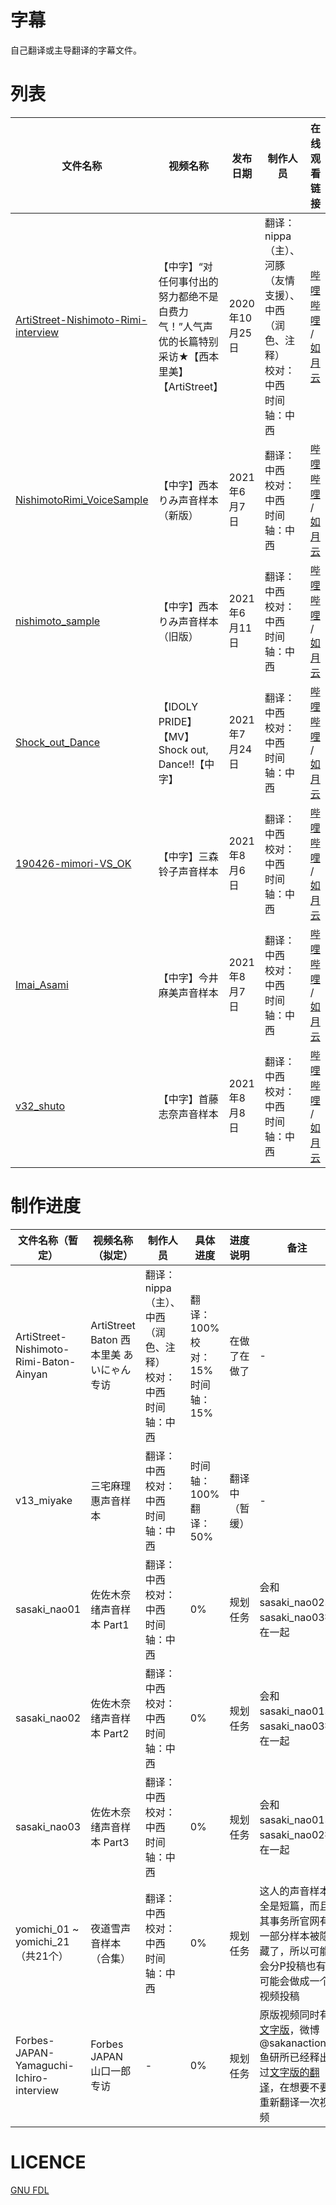 # 字幕

自己翻译或主导翻译的字幕文件。

# 列表

| 文件名称 | 视频名称 | 发布日期 | 制作人员 | 在线观看链接 | 
| ---- | ---- | ---- | ---- | ---- |
| [ArtiStreet-Nishimoto-Rimi-interview](./Subs/ArtiStreet-Nishimoto-Rimi-interview.ass) | 【中字】“对任何事付出的努力都绝不是白费力气！”人气声优的长篇特别采访★【西本里美】【ArtiStreet】 | 2020年10月25日 | 翻译：nippa（主）、河豚（友情支援）、中西（润色、注释）<br>校对：中西<br>时间轴：中西 | [哔哩哔哩](https://www.bilibili.com/video/BV1ry4y1r7yF) / [如月云](https://hub.kisaragi.cloud/Translate/%E3%80%90%E4%B8%AD%E5%AD%97%E3%80%91%E2%80%9C%E5%AF%B9%E4%BB%BB%E4%BD%95%E4%BA%8B%E4%BB%98%E5%87%BA%E7%9A%84%E5%8A%AA%E5%8A%9B%E9%83%BD%E7%BB%9D%E4%B8%8D%E6%98%AF%E7%99%BD%E8%B4%B9%E5%8A%9B%E6%B0%94%EF%BC%81%E2%80%9D%E4%BA%BA%E6%B0%94%E5%A3%B0%E4%BC%98%E7%9A%84%E7%89%B9%E5%88%AB%E9%95%BF%E7%AF%87%E9%87%87%E8%AE%BF%E3%80%90%E8%A5%BF%E6%9C%AC%E9%87%8C%E7%BE%8E%E3%80%91%E3%80%90ArtiStreet%E3%80%91.mp4?preview) |
| [NishimotoRimi_VoiceSample](./Subs/NishimotoRimi_VoiceSample.ass) | 【中字】西本りみ声音样本（新版） | 2021年6月7日 | 翻译：中西<br>校对：中西<br>时间轴：中西 | [哔哩哔哩](https://www.bilibili.com/video/BV1M5411u7UB?p=1) / [如月云](https://hub.kisaragi.cloud/Translate/%E3%80%90%E4%B8%AD%E5%AD%97%E3%80%91%E8%A5%BF%E6%9C%AC%E3%82%8A%E3%81%BF%E5%A3%B0%E9%9F%B3%E6%A0%B7%E6%9C%AC%EF%BC%88%E6%96%B0%E7%89%88%EF%BC%89.mp4?preview) |
| [nishimoto_sample](./Subs/nishimoto_sample.ass) | 【中字】西本りみ声音样本（旧版） | 2021年6月11日 | 翻译：中西<br>校对：中西<br>时间轴：中西 | [哔哩哔哩](https://www.bilibili.com/video/BV1M5411u7UB?p=2) / [如月云](https://hub.kisaragi.cloud/Translate/%E3%80%90%E4%B8%AD%E5%AD%97%E3%80%91%E8%A5%BF%E6%9C%AC%E3%82%8A%E3%81%BF%E5%A3%B0%E9%9F%B3%E6%A0%B7%E6%9C%AC%EF%BC%88%E6%97%A7%E7%89%88%EF%BC%89.mp4?preview) |
| [Shock_out_Dance](./Subs/Shock_out_Dance.ass) | 【IDOLY PRIDE】【MV】Shock out, Dance!!【中字】 | 2021年7月24日 | 翻译：中西<br>校对：中西<br>时间轴：中西 | [哔哩哔哩](https://www.bilibili.com/BV1Wy4y1j7kH?p=2) / [如月云](https://hub.kisaragi.cloud/Translate/%E3%80%90IDOLY%20PRIDE%E3%80%91%E3%80%90MV%E3%80%91Shock%20out,%20Dance!!%E3%80%90%E4%B8%AD%E5%AD%97%E3%80%91.mp4?preview) |
| [190426-mimori-VS_OK](./Subs/190426-mimori-VS_OK.ass) | 【中字】三森铃子声音样本 | 2021年8月6日 | 翻译：中西<br>校对：中西<br>时间轴：中西 | [哔哩哔哩](https://www.bilibili.com/video/BV1XL411E7u7) / [如月云](https://hub.kisaragi.cloud/Translate/%E3%80%90%E4%B8%AD%E5%AD%97%E3%80%91%E4%B8%89%E6%A3%AE%E9%93%83%E5%AD%90%E5%A3%B0%E9%9F%B3%E6%A0%B7%E6%9C%AC.mp4?preview) |
| [Imai_Asami](./Subs/Imai_Asami.ass) | 【中字】今井麻美声音样本 | 2021年8月7日 | 翻译：中西<br>校对：中西<br>时间轴：中西 | [哔哩哔哩](https://www.bilibili.com/video/BV1g44y127pz/) / [如月云](https://hub.kisaragi.cloud/Translate/%E3%80%90%E4%B8%AD%E5%AD%97%E3%80%91%E4%BB%8A%E4%BA%95%E9%BA%BB%E7%BE%8E%E5%A3%B0%E9%9F%B3%E6%A0%B7%E6%9C%AC.mp4?preview) |
| [v32_shuto](./Subs/v32_shuto.ass) | 【中字】首藤志奈声音样本 | 2021年8月8日 | 翻译：中西<br>校对：中西<br>时间轴：中西 | [哔哩哔哩](https://www.bilibili.com/video/BV1x3411z7Bh/) / [如月云](https://hub.kisaragi.cloud/Translate/%E3%80%90%E4%B8%AD%E5%AD%97%E3%80%91%E9%A6%96%E8%97%A4%E5%BF%97%E5%A5%88%E5%A3%B0%E9%9F%B3%E6%A0%B7%E6%9C%AC.mp4?preview) |

# 制作进度

| 文件名称（暂定） | 视频名称（拟定）| 制作人员 | 具体进度 | 进度说明 | 备注 | 
| ---- | ---- | ---- | ---- | ---- | ---- |
| ArtiStreet-Nishimoto-Rimi-Baton-Ainyan | ArtiStreet Baton 西本里美 あいにゃん专访 | 翻译：nippa（主）、中西（润色、注释）<br>校对：中西<br>时间轴：中西 | 翻译：100%<br>校对：15%<br>时间轴：15% | 在做了在做了 | - |
| v13_miyake | 三宅麻理惠声音样本 | 翻译：中西<br>校对：中西<br>时间轴：中西 | 时间轴：100%<br>翻译：50% | 翻译中（暂缓） | - |
| sasaki_nao01 | 佐佐木奈绪声音样本 Part1 | 翻译：中西<br>校对：中西<br>时间轴：中西 | 0% | 规划任务 | 会和sasaki_nao02、sasaki_nao03投在一起 |
| sasaki_nao02 | 佐佐木奈绪声音样本 Part2 | 翻译：中西<br>校对：中西<br>时间轴：中西 | 0% | 规划任务 | 会和sasaki_nao01、sasaki_nao03投在一起 |
| sasaki_nao03 | 佐佐木奈绪声音样本 Part3 | 翻译：中西<br>校对：中西<br>时间轴：中西 | 0% | 规划任务 | 会和sasaki_nao01、sasaki_nao02投在一起 |
| yomichi_01 ~ yomichi_21（共21个） | 夜道雪声音样本（合集） | 翻译：中西<br>校对：中西<br>时间轴：中西 | 0% | 规划任务 | 这人的声音样本全是短篇，而且其事务所官网有一部分样本被隐藏了，所以可能会分P投稿也有可能会做成一个视频投稿 |
| Forbes-JAPAN-Yamaguchi-Ichiro-interview | Forbes JAPAN 山口一郎专访 | - | 0% | 规划任务 | 原版视频同时有[文字版](https://forbesjapan.com/articles/detail/22226)，微博@sakanaction鱼研所已经释出过[文字版的翻译](https://weibo.com/ttarticle/p/show?id=2309404338293771735380)，在想要不要重新翻译一次视频 |

# LICENCE

[GNU FDL](LICENCE)